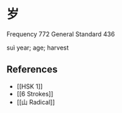 # 岁
Frequency 772
General Standard 436

suì
year; age; harvest

## References
- [[HSK 1]]
- [[6 Strokes]]
- [[山 Radical]]